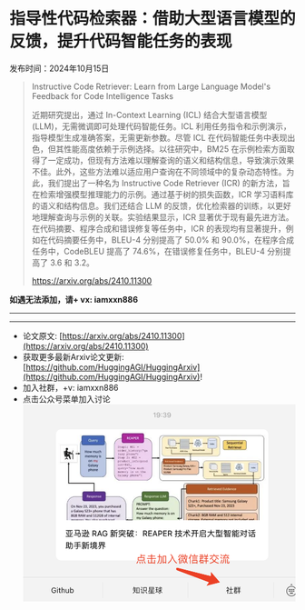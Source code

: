 # 指导性代码检索器：借助大型语言模型的反馈，提升代码智能任务的表现
发布时间：2024年10月15日


> Instructive Code Retriever: Learn from Large Language Model's Feedback for Code Intelligence Tasks
>
> 近期研究提出，通过 In-Context Learning (ICL) 结合大型语言模型 (LLM)，无需微调即可处理代码智能任务。ICL 利用任务指令和示例演示，指导模型生成准确答案，无需更新参数。尽管 ICL 在代码智能任务中表现出色，但其性能高度依赖于示例选择。以往研究中，BM25 在示例检索方面取得了一定成功，但现有方法难以理解查询的语义和结构信息，导致演示效果不佳。此外，这些方法难以适应用户查询在不同领域中的复杂动态特性。为此，我们提出了一种名为 Instructive Code Retriever (ICR) 的新方法，旨在检索增强模型推理能力的示例。通过基于树的损失函数，ICR 学习语料库的语义和结构信息。我们还结合 LLM 的反馈，优化检索器的训练，以更好地理解查询与示例的关联。实验结果显示，ICR 显著优于现有最先进方法。在代码摘要、程序合成和错误修复等任务中，ICR 的表现均有显著提升，例如在代码摘要任务中，BLEU-4 分别提高了 50.0% 和 90.0%，在程序合成任务中，CodeBLEU 提高了 74.6%，在错误修复任务中，BLEU-4 分别提高了 3.6 和 3.2。
>
> https://arxiv.org/abs/2410.11300

**如遇无法添加，请+ vx: iamxxn886**
<hr />


<hr />

- 论文原文: [https://arxiv.org/abs/2410.11300](https://arxiv.org/abs/2410.11300)
- 获取更多最新Arxiv论文更新: [https://github.com/HuggingAGI/HuggingArxiv](https://github.com/HuggingAGI/HuggingArxiv)!
- 加入社群，+v: iamxxn886
- 点击公众号菜单加入讨论
![](https://raw.githubusercontent.com/HuggingAGI/wx_assets/main/2024/07/31/1722434818326-94339e92-22f1-4472-9d27-fed232f70b5d.jpeg)